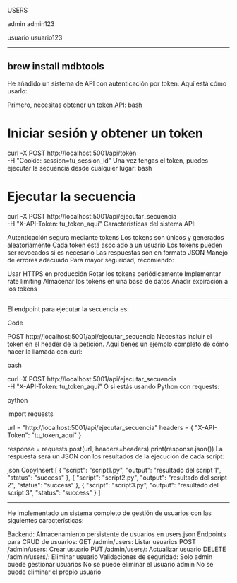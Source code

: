 USERS

admin
admin123

usuario
usuario123

-------
brew install mdbtools
-------
He añadido un sistema de API con autenticación por token. Aquí está cómo usarlo:

Primero, necesitas obtener un token API:
bash

# Iniciar sesión y obtener un token
curl -X POST http://localhost:5001/api/token \
     -H "Cookie: session=tu_session_id"
Una vez tengas el token, puedes ejecutar la secuencia desde cualquier lugar:
bash

# Ejecutar la secuencia
curl -X POST http://localhost:5001/api/ejecutar_secuencia \
     -H "X-API-Token: tu_token_aqui"
Características del sistema API:

Autenticación segura mediante tokens
Los tokens son únicos y generados aleatoriamente
Cada token está asociado a un usuario
Los tokens pueden ser revocados si es necesario
Las respuestas son en formato JSON
Manejo de errores adecuado
Para mayor seguridad, recomiendo:

Usar HTTPS en producción
Rotar los tokens periódicamente
Implementar rate limiting
Almacenar los tokens en una base de datos
Añadir expiración a los tokens

------
El endpoint para ejecutar la secuencia es:

Code

POST http://localhost:5001/api/ejecutar_secuencia
Necesitas incluir el token en el header de la petición. Aquí tienes un ejemplo completo de cómo hacer la llamada con curl:

bash

curl -X POST http://localhost:5001/api/ejecutar_secuencia \
     -H "X-API-Token: tu_token_aqui"
O si estás usando Python con requests:

python

import requests

url = "http://localhost:5001/api/ejecutar_secuencia"
headers = {
    "X-API-Token": "tu_token_aqui"
}

response = requests.post(url, headers=headers)
print(response.json())
La respuesta será un JSON con los resultados de la ejecución de cada script:

json
CopyInsert
[
    {
        "script": "script1.py",
        "output": "resultado del script 1",
        "status": "success"
    },
    {
        "script": "script2.py",
        "output": "resultado del script 2",
        "status": "success"
    },
    {
        "script": "script3.py",
        "output": "resultado del script 3",
        "status": "success"
    }
]

------
He implementado un sistema completo de gestión de usuarios con las siguientes características:

Backend:
Almacenamiento persistente de usuarios en users.json
Endpoints para CRUD de usuarios:
GET /admin/users: Listar usuarios
POST /admin/users: Crear usuario
PUT /admin/users/<username>: Actualizar usuario
DELETE /admin/users/<username>: Eliminar usuario
Validaciones de seguridad:
Solo admin puede gestionar usuarios
No se puede eliminar el usuario admin
No se puede eliminar el propio usuario